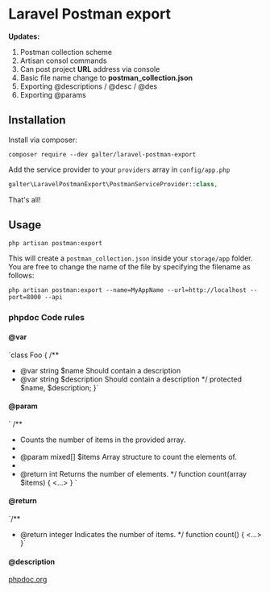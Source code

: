# Laravel Postman export

**Updates:** 
1. Postman collection scheme
2. Artisan consol commands
3. Can post project **URL** address via console
4. Basic file name change to **postman_collection.json**
5. Exporting @descriptions / @desc / @des
6. Exporting @params

## Installation
Install via composer:
```
composer require --dev galter/laravel-postman-export
```

Add the service provider to your `providers` array in `config/app.php`

```php
galter\LaravelPostmanExport\PostmanServiceProvider::class,
```

That's all!

## Usage

```
php artisan postman:export
```

This will create a `postman_collection.json` inside your `storage/app` folder. You are free to change the name of the file by specifying the filename as follows:

```
php artisan postman:export --name=MyAppName --url=http://localhost --port=8000 --api
```

### phpdoc Code rules
#### @var
`class Foo
{
  /**
   * @var string $name        Should contain a description
   * @var string $description Should contain a description
   */
  protected $name, $description;
}`

#### @param
`
/**
  * Counts the number of items in the provided array.
  *
  * @param mixed[] $items Array structure to count the elements of.
  *
  * @return int Returns the number of elements.
  */
 function count(array $items)
 {
     <...>
 }
 `
 
#### @return
`/**
  * @return integer Indicates the number of items.
  */
 function count()
 {
     <...>
 }`
 
#### @description

[phpdoc.org](https://docs.phpdoc.org/references/phpdoc/index.html)